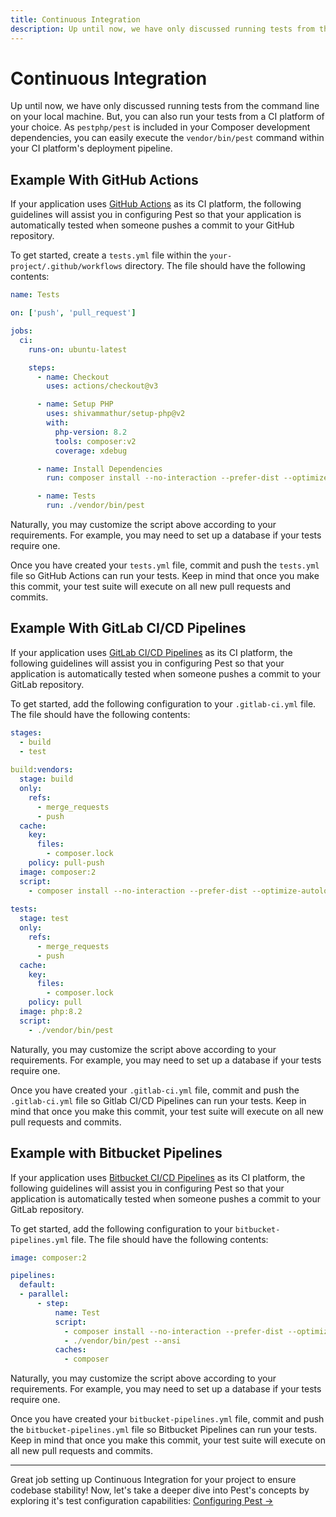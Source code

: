```yaml
---
title: Continuous Integration
description: Up until now, we have only discussed running tests from the command line on your local machine. But, you can also run your tests from a CI platform of your choice. As `pestphp/pest` is included in your Composer development dependencies, you can easily execute the `vendor/bin/pest` command within your CI platform's deployment pipeline.
---
```


# Continuous Integration

Up until now, we have only discussed running tests from the command line on your local machine. But, you can also run your tests from a CI platform of your choice. As `pestphp/pest` is included in your Composer development dependencies, you can easily execute the `vendor/bin/pest` command within your CI platform's deployment pipeline.

## Example With GitHub Actions

If your application uses [GitHub Actions](https://github.com/features/actions) as its CI platform, the following guidelines will assist you in configuring Pest so that your application is automatically tested when someone pushes a commit to your GitHub repository.

To get started, create a `tests.yml` file within the `your-project/.github/workflows` directory. The file should have the following contents:

```yaml
name: Tests

on: ['push', 'pull_request']

jobs:
  ci:
    runs-on: ubuntu-latest

    steps:
      - name: Checkout
        uses: actions/checkout@v3

      - name: Setup PHP
        uses: shivammathur/setup-php@v2
        with:
          php-version: 8.2
          tools: composer:v2
          coverage: xdebug

      - name: Install Dependencies
        run: composer install --no-interaction --prefer-dist --optimize-autoloader

      - name: Tests
        run: ./vendor/bin/pest
```

Naturally, you may customize the script above according to your requirements. For example, you may need to set up a database if your tests require one.

Once you have created your `tests.yml` file, commit and push the `tests.yml` file so GitHub Actions can run your tests. Keep in mind that once you make this commit, your test suite will execute on all new pull requests and commits.


## Example With GitLab CI/CD Pipelines

If your application uses [GitLab CI/CD Pipelines](https://docs.gitlab.com/ee/ci/pipelines/) as its CI platform, the following guidelines will assist you in configuring Pest so that your application is automatically tested when someone pushes a commit to your GitLab repository.

To get started, add the following configuration to your `.gitlab-ci.yml` file. The file should have the following contents:

```yaml
stages:
  - build
  - test
  
build:vendors:
  stage: build
  only:
    refs:
      - merge_requests
      - push
  cache:
    key:
      files:
        - composer.lock
    policy: pull-push
  image: composer:2
  script:
    - composer install --no-interaction --prefer-dist --optimize-autoloader
      
tests:
  stage: test
  only:
    refs:
      - merge_requests
      - push
  cache:
    key:
      files:
        - composer.lock
    policy: pull
  image: php:8.2
  script:
    - ./vendor/bin/pest
```

Naturally, you may customize the script above according to your requirements. For example, you may need to set up a database if your tests require one.

Once you have created your `.gitlab-ci.yml` file, commit and push the `.gitlab-ci.yml` file so Gitlab CI/CD Pipelines can run your tests. Keep in mind that once you make this commit, your test suite will execute on all new pull requests and commits.

## Example with Bitbucket Pipelines

If your application uses [Bitbucket CI/CD Pipelines](https://bitbucket.org/product/features/pipelines) as its CI platform, the following guidelines will assist you in configuring Pest so that your application is automatically tested when someone pushes a commit to your GitLab repository.

To get started, add the following configuration to your `bitbucket-pipelines.yml` file. The file should have the following contents:

```yaml
image: composer:2

pipelines:
  default:
  - parallel:
      - step:
          name: Test
          script:
            - composer install --no-interaction --prefer-dist --optimize-autoloader
            - ./vendor/bin/pest --ansi
          caches:
            - composer
```

Naturally, you may customize the script above according to your requirements. For example, you may need to set up a database if your tests require one.

Once you have created your `bitbucket-pipelines.yml` file, commit and push the `bitbucket-pipelines.yml` file so Bitbucket Pipelines can run your tests. Keep in mind that once you make this commit, your test suite will execute on all new pull requests and commits.

---

Great job setting up Continuous Integration for your project to ensure codebase stability! Now, let's take a deeper dive into Pest's concepts by exploring it's test configuration capabilities: [Configuring Pest →](/docs/configuring-tests)
